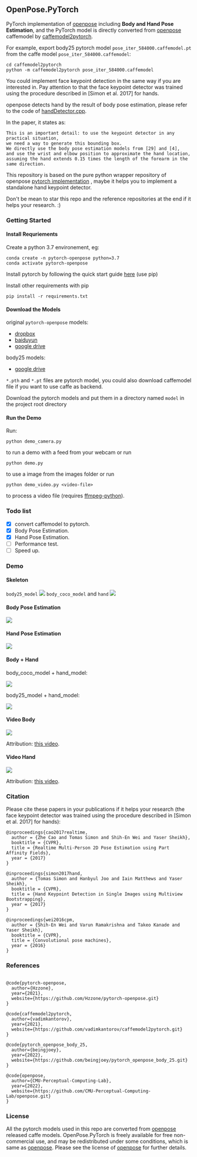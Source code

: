 ## OpenPose.PyTorch

PyTorch implementation of [openpose](https://github.com/CMU-Perceptual-Computing-Lab/openpose) including **Body and Hand Pose Estimation**, and the PyTorch model is directly converted from [openpose](https://github.com/CMU-Perceptual-Computing-Lab/openpose) caffemodel by [caffemodel2pytorch](https://github.com/vadimkantorov/caffemodel2pytorch). 

For example, export body25 pytorch model `pose_iter_584000.caffemodel.pt` from the caffe model `pose_iter_584000.caffemodel`:
```
cd caffemodel2pytorch
python -m caffemodel2pytorch pose_iter_584000.caffemodel
```

You could implement face keypoint detection in the same way if you are interested in. Pay attention to that the face keypoint detector was trained using the procedure described in [Simon et al. 2017] for hands.

openpose detects hand by the result of body pose estimation, please refer to the code of [handDetector.cpp](https://github.com/CMU-Perceptual-Computing-Lab/openpose/blob/master/src/openpose/hand/handDetector.cpp).

In the paper, it states as:
```
This is an important detail: to use the keypoint detector in any practical situation, 
we need a way to generate this bounding box. 
We directly use the body pose estimation models from [29] and [4], 
and use the wrist and elbow position to approximate the hand location, 
assuming the hand extends 0.15 times the length of the forearm in the same direction.
```

This repository is based on the pure python wrapper repository of openpose [pytorch implementation](https://github.com/Hzzone/pytorch-openpose) , maybe it helps you to implement a standalone hand keypoint detector.

Don't be mean to star this repo and the reference repositories at the end if it helps your research. :)

### Getting Started

#### Install Requriements

Create a python 3.7 environement, eg:

    conda create -n pytorch-openpose python=3.7
    conda activate pytorch-openpose

Install pytorch by following the quick start guide [here](https://download.pytorch.org/whl/torch_stable.html) (use pip) 

Install other requirements with pip

    pip install -r requirements.txt

#### Download the Models
original `pytorch-openpose` models:
* [dropbox](https://www.dropbox.com/sh/7xbup2qsn7vvjxo/AABWFksdlgOMXR_r5v3RwKRYa?dl=0)
* [baiduyun](https://pan.baidu.com/s/1IlkvuSi0ocNckwbnUe7j-g)
* [google drive](https://drive.google.com/drive/folders/1JsvI4M4ZTg98fmnCZLFM-3TeovnCRElG?usp=sharing)

body25 models:
* [google drive](https://drive.google.com/drive/folders/1y1zBkk4PS8YsZgMP4zAjvaFzFoskzXEf?usp=sharing)

`*.pth` and `*.pt` files are pytorch model, you could also download caffemodel file if you want to use caffe as backend.

Download the pytorch models and put them in a directory named `model` in the project root directory

#### Run the Demo

Run:

    python demo_camera.py

to run a demo with a feed from your webcam or run

    python demo.py

to use a image from the images folder or run 

    python demo_video.py <video-file>

to process a video file (requires [ffmpeg-python][ffmpeg]).

[ffmpeg]: https://pypi.org/project/ffmpeg-python/

### Todo list
- [x] convert caffemodel to pytorch.
- [x] Body Pose Estimation.
- [x] Hand Pose Estimation.
- [ ] Performance test.
- [ ] Speed up.

### Demo
#### Skeleton
`body25_model`
![](images/keypoints_pose_25.png)
`body_coco_model` and `hand`
![](images/skeleton.jpg)
#### Body Pose Estimation

![](images/body_preview.jpg)

#### Hand Pose Estimation
![](images/hand_preview.png)

#### Body + Hand

body_coco_model + hand_model:

![](result_demo_coco.png)

body25_model + hand_model:

![](result_demo_body25.png)

#### Video Body

![](images/kc-e129SBb4-sample.processed.gif)

Attribution: [this video](https://www.youtube.com/watch?v=kc-e129SBb4).

#### Video Hand

![](images/yOAmYSW3WyU-sample.small.processed.gif)

Attribution: [this video](https://www.youtube.com/watch?v=yOAmYSW3WyU).

### Citation
Please cite these papers in your publications if it helps your research (the face keypoint detector was trained using the procedure described in [Simon et al. 2017] for hands):

```
@inproceedings{cao2017realtime,
  author = {Zhe Cao and Tomas Simon and Shih-En Wei and Yaser Sheikh},
  booktitle = {CVPR},
  title = {Realtime Multi-Person 2D Pose Estimation using Part Affinity Fields},
  year = {2017}
}

@inproceedings{simon2017hand,
  author = {Tomas Simon and Hanbyul Joo and Iain Matthews and Yaser Sheikh},
  booktitle = {CVPR},
  title = {Hand Keypoint Detection in Single Images using Multiview Bootstrapping},
  year = {2017}
}

@inproceedings{wei2016cpm,
  author = {Shih-En Wei and Varun Ramakrishna and Takeo Kanade and Yaser Sheikh},
  booktitle = {CVPR},
  title = {Convolutional pose machines},
  year = {2016}
}
```

### References

```

@code{pytorch-openpose,
  author={Hzzone},
  year={2021},
  website={https://github.com/Hzzone/pytorch-openpose.git}
}

@code{caffemodel2pytorch,
  author={vadimkantorov},
  year={2021},
  website={https://github.com/vadimkantorov/caffemodel2pytorch.git}
}

@code{pytorch_openpose_body_25,
  author={beingjoey},
  year={2022},
  website={https://github.com/beingjoey/pytorch_openpose_body_25.git}
}

@code{openpose,
  author={CMU-Perceptual-Computing-Lab},
  year={2022},
  website={https://github.com/CMU-Perceptual-Computing-Lab/openpose.git}
}

```

### License
All the pytorch models used in this repo are converted from [openpose](https://github.com/CMU-Perceptual-Computing-Lab/openpose) released caffe models. OpenPose.PyTorch is freely available for free non-commercial use, and may be redistributed under some conditions, which is same as [openpose](https://github.com/CMU-Perceptual-Computing-Lab/openpose/blob/master/README.md#license). Please see the license of [openpose](https://github.com/CMU-Perceptual-Computing-Lab/openpose/blob/master/LICENSE) for further details.
